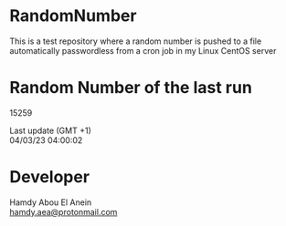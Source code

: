 # RandomNumber    
This is a test repository where a random number is pushed to a file automatically passwordless from a cron job in my Linux CentOS server    
# Random Number of the last run   
15259
      
Last update (GMT +1)    
04/03/23 04:00:02
# Developer    
Hamdy Abou El Anein   
hamdy.aea@protonmail.com
